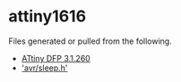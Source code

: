 # attiny1616

Files generated or pulled from the following.

- [ATtiny DFP 3.1.260](https://packs.download.microchip.com/)
- ['avr/sleep.h'](https://github.com/avrdudes/avr-libc/blob/258b20e192d320a07f3111e6a69a1218109aa5b5/include/avr/sleep.h)
